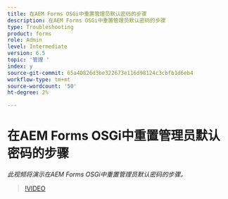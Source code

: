 ```yaml
---
title: 在AEM Forms OSGi中重置管理员默认密码的步骤
description: 在AEM Forms OSGi中重置管理员默认密码的步骤
type: Troubleshooting
product: forms
role: Admin
level: Intermediate
version: 6.5
topic: '管理 '
index: y
source-git-commit: 65a40826d3be322673e116d98124c3cbfb1d6eb4
workflow-type: tm+mt
source-wordcount: '50'
ht-degree: 2%

---
```



# 在AEM Forms OSGi中重置管理员默认密码的步骤

*此视频将演示在AEM Forms OSGi中重置管理员默认密码的步骤。*

>[!VIDEO](https://video.tv.adobe.com/v/335542?quality=9&learn=on)